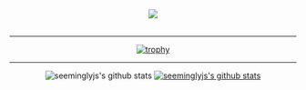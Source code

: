  <div align="center">
    <img src="https://capsule-render.vercel.app/api?type=wave&color=auto&height=300&section=header&text=Show Me the Code&fontSize=90&animation=twinkling" />
  </div>

<br>

  
<!--
**seeminglyjs/seeminglyjs** is a ✨ _special_ ✨ repository because its `README.md` (this file) appears on your GitHub profile.

Here are some ideas to get you started:

- 🔭 I’m currently working on ...
- 🌱 I’m currently learning ...
- 👯 I’m looking to collaborate on ...
- 🤔 I’m looking for help with ...
- 💬 Ask me about ...
- 📫 How to reach me: ...
- 😄 Pronouns: ...
- ⚡ Fun fact: ...
-->
  

 <div align="center">
  
<hr>

[![trophy](https://github-profile-trophy.vercel.app/?username=seeminglyjs&row=1)](https://github.com/ryo-ma/github-profile-trophy)

<hr>
  
  
![seeminglyjs's github stats](https://github-readme-stats.vercel.app/api?username=seeminglyjs&show_icons=true)
[![seeminglyjs's github stats](https://github-readme-stats.vercel.app/api/top-langs/?username=seeminglyjs&show_icons=true&hide_border=true&title_color=004386&icon_color=004386&layout=compact)](https://github.com/seeminglyjs)



</div>
